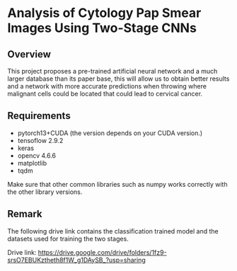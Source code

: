 # Analysis of Cytology Pap Smear Images Using Two-Stage CNNs

## Overview
This project proposes a pre-trained artificial neural network and a much larger database than its paper base, this
will allow us to obtain better results and a network with more accurate predictions when throwing where malignant cells could
be located that could lead to cervical cancer.

## Requirements
- pytorch13+CUDA (the version depends on your CUDA version.)
- tensoflow 2.9.2
- keras
- opencv 4.6.6
- matplotlib 
- tqdm

Make sure that other common libraries such as numpy works correctly with the other library versions.

## Remark
The following drive link contains the classification trained model and the datasets used for training the two stages.

Drive link:  https://drive.google.com/drive/folders/1fz9-srsO7EBUKztheth8f1W_g1DAySB_?usp=sharing

